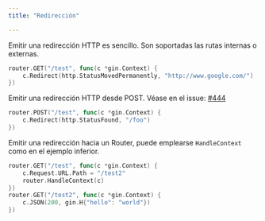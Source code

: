 ```yaml
---
title: "Redirección"

---
```


Emitir una redirección HTTP es sencillo. Son soportadas las rutas internas o externas.

```go
router.GET("/test", func(c *gin.Context) {
	c.Redirect(http.StatusMovedPermanently, "http://www.google.com/")
})
```

Emitir una redirección HTTP desde POST. Véase en el issue: [#444](https://github.com/gin-gonic/gin/issues/444)

```go
router.POST("/test", func(c *gin.Context) {
	c.Redirect(http.StatusFound, "/foo")
})
```

Emitir una redirección hacia un Router, puede emplearse `HandleContext` como en el ejemplo inferior.

``` go
router.GET("/test", func(c *gin.Context) {
    c.Request.URL.Path = "/test2"
    router.HandleContext(c)
})
router.GET("/test2", func(c *gin.Context) {
    c.JSON(200, gin.H{"hello": "world"})
})
```
